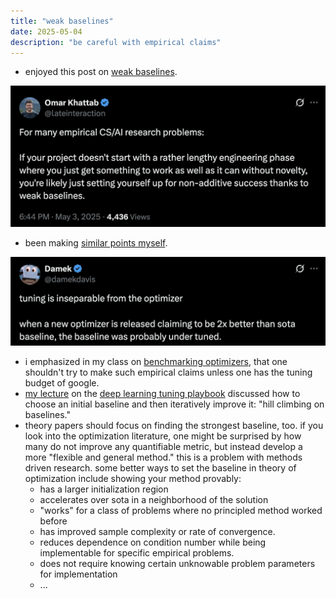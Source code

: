 ```yaml
---
title: "weak baselines"
date: 2025-05-04
description: "be careful with empirical claims"
---
```


- enjoyed this post on [weak baselines](https://x.com/lateinteraction/status/1918798801982160935). 

![weak baselines](/assets/figures/weak-baselines.png)

- been making [similar points myself](https://x.com/damekdavis/status/1911512233491964219).

![benchmarking](/assets/figures/benchmarking-is-hard.png)

- i emphasized in my class on [benchmarking optimizers](https://damekdavis.com/STAT-4830/section/10/notes.md), that one shouldn't try to make such empirical claims unless one has the tuning budget of google. 
- [my lecture](https://damekdavis.com/STAT-4830/section/11/notes.md) on the [deep learning tuning playbook](https://github.com/google-research/tuning_playbook) discussed how to choose  an initial baseline and then iteratively improve it: "hill climbing on baselines." 
- theory papers should focus on finding the strongest baseline, too. if you look into the optimization literature, one might be surprised by how many do not improve any quantifiable metric, but instead develop a more "flexible and general method." this is a problem with methods driven research. some better ways to set the baseline in theory of optimization include showing your method provably:
    - has a larger initialization region
    - accelerates over sota in a neighborhood of the solution
    - "works" for a class of problems where no principled method worked before
    - has improved sample complexity or rate of convergence.
    - reduces dependence on condition number while being implementable for specific empirical problems. 
    - does not require knowing certain unknowable problem parameters for implementation
    - ...
